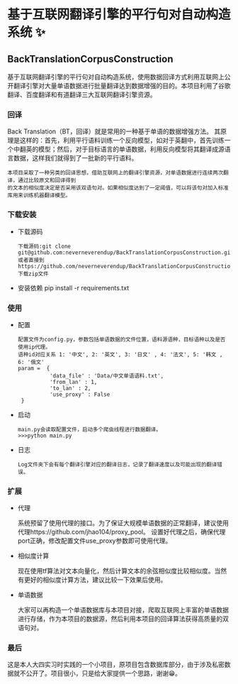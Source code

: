 
# 基于互联网翻译引擎的平行句对自动构造系统 ✨
## BackTranslationCorpusConstruction 
基于互联网翻译引擎的平行句对自动构造系统，使用数据回译方式利用互联网上公开翻译引擎对大量单语数据进行批量翻译达到数据增强的目的。本项目利用了谷歌翻译、百度翻译和有道翻译三大互联网翻译引擎资源。
### 回译
Back Translation（BT，回译）就是常用的一种基于单语的数据增强方法。
其原理是这样的：首先，利用平行语料训练一个反向模型，如对于英翻中，首先训练一个中翻英的模型；然后，对于目标语言的单语数据，利用反向模型将其翻译成源语言数据，这样我们就得到了一批新的平行语料。

    本项目采取了一种另类的回译思想，借助互联网上的翻译引擎资源，对单语数据进行连续两次翻译，通过比较原文和回译得到
    的文本的相似度决定是否采用该双语句对。如果相似度达到了一定阈值，可以将该句对加入标准库用来训练机器翻译模型。
### 下载安装
- 下载源码

      下载源码:git clone git@github.com:neverneverendup/BackTranslationCorpusConstruction.git
      或者直接到   https://github.com/neverneverendup/BackTranslationCorpusConstruction 下载zip文件
    
- 安装依赖
       pip install -r requirements.txt
   
### 使用
- 配置

      配置文件为config.py，参数包括单语数据的文件位置，语料源语种，目标语种以及是否使用ip代理。
      语种id对应关系 1: '中文', 2: '英文', 3: '日文' , 4: '法文', 5: '韩文 , 6: '俄文'
      param =  {   
                'data_file' : 'Data/中文单语语料.txt',    
                'from_lan' : 1,   
                'to_lan' : 2,   
                'use_proxy' : False
       }


- 启动

      main.py会读取配置文件，启动多个爬虫线程进行数据翻译。
      >>>python main.py

- 日志

      Log文件夹下会有每个翻译引擎对应的翻译日志，记录了翻译速度以及可能出现的翻译错误。


### 扩展
- 代理

    系统预留了使用代理的接口。为了保证大规模单语数据的正常翻译，建议使用代理https://github.com/jhao104/proxy_pool。
    设置好代理之后，确保代理port正确，修改配置文件use_proxy参数即可使用代理。
- 相似度计算
     
    现在使用tf算法对文本向量化，然后计算文本的余弦相似度比较相似度。当然有更好的相似度计算方法，建议比较一下效果后使用。
 
- 单语数据

    大家可以再构造一个单语数据库与本项目对接，爬取互联网上丰富的单语数据进行存储，作为本项目的数据源，然后利用本项目的回译算法获得高质量的双语句对。

### 最后
   这是本人大四实习时实践的一个小项目，原项目包含数据库部分，由于涉及私密数据就不公开了。项目很小，只是给大家提供一个思路，谢谢😁。
